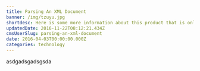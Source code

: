 ```yaml
---
title: Parsing An XML Document
banner: /img/tzuyu.jpg
shortdesc: Here is some more information about this product that is only revealed once clicked on.
updatedDate: 2016-11-22T08:12:21.434Z
cmsUserSlug: parsing-an-xml-document
date: 2016-04-03T00:00:00.000Z
categories: technology
---
```


asdgadsgadsgsda